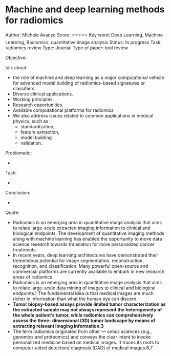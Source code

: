 # Machine and deep learning methods for radiomics

Author: Michele Avanzo
Score: ⭐️⭐️⭐️⭐️⭐️
Key word: Deep Learning, Machine Learning, Radiomics, quantitative image analysis
Status: In progress
Task: radiomics review
Type: Journal
Type of paper: tool review

Objective:

talk about:

- the role of machine and deep learning as a major computational vehicle for advanced model building of radiomics-based signatures or classifiers.
- Diverse clinical applications.
- Working principles.
- Research opportunities.
- Available computational platforms for radiomics
- We also address issues related to common applications in medical physics, such as :
    - standardization,
    - feature extraction,
    - model building
    - validation.

Problematic:

- 

Task:

- 

Conclusion:

- 

Quote:

- Radiomics is an emerging area in quantitative image analysis that aims to relate large-scale extracted imaging information to clinical and biological endpoints. The development of quantitative imaging methods along with machine learning has enabled the opportunity to move data science research towards translation for more personalized cancer treatments.
- In recent years, deep learning architectures have demonstrated their tremendous potential for image segmentation, reconstruction, recognition, and classification. Many powerful open-source and commercial platforms are currently available to embark in new research areas of radiomics.
- Radiomics is an emerging area in quantitative image analysis that aims to relate large-scale data mining of images to clinical and biological endpoints.1 The fundamental idea is that medical images are much richer in information than what the human eye can discern.
- **Tumor biopsy-based assays provide limited tumor characterization as the extracted sample may not always represent the heterogeneity of the whole patient’s tumor, while radiomics can comprehensively assess the three- dimensional (3D) tumor landscape by means of extracting relevant imaging information.3**
- The term radiomics originated from other — omics sciences (e.g., genomics and proteomics) and conveys the clear intent to invoke personalized medicine based on medical images. It traces its roots to computer-aided detection/ diagnosis (CAD) of medical images.6,7